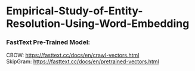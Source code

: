# Empirical-Study-of-Entity-Resolution-Using-Word-Embedding


### FastText Pre-Trained Model:
CBOW: https://fasttext.cc/docs/en/crawl-vectors.html  
SkipGram: https://fasttext.cc/docs/en/pretrained-vectors.html  
